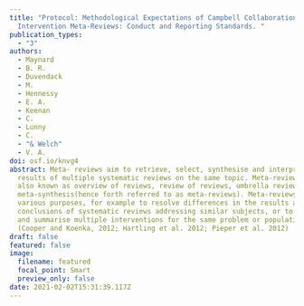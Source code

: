 ```yaml
---
title: "Protocol: Methodological Expectations of Campbell Collaboration
  Intervention Meta-Reviews: Conduct and Reporting Standards. "
publication_types:
  - "3"
authors:
  - Maynard
  - B. R.
  - Duvendack
  - M.
  - Hennessy
  - E. A.
  - Keenan
  - C.
  - Lunny
  - C.
  - "& Welch"
  - V. A.
doi: osf.io/knvg4
abstract: Meta- reviews aim to retrieve, select, synthesise and interpret the
  results of multiple systematic reviews on the same topic. Meta-reviews are
  also known as overview of reviews, review of reviews, umbrella review and
  meta-synthesis(hence forth referred to as meta-reviews). Meta-reviews have
  various purposes, for example to resolve differences in the results and
  conclusions of systematic reviews addressing similar subjects, or to compare
  and summarise multiple interventions for the same problem or population
  (Cooper and Koenka, 2012; Hartling et al. 2012; Pieper et al. 2012)
draft: false
featured: false
image:
  filename: featured
  focal_point: Smart
  preview_only: false
date: 2021-02-02T15:31:39.117Z
---
```

